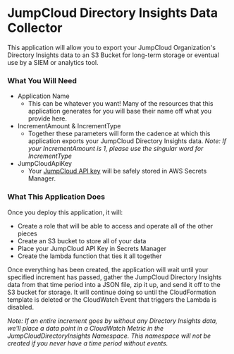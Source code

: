 # JumpCloud Directory Insights Data Collector

This application will allow you to export your JumpCloud Organization's Directory Insights data to an S3 Bucket for long-term storage or eventual use by a SIEM or analytics tool.

### What You Will Need

- Application Name
  - This can be whatever you want! Many of the resources that this application generates for you will base their name off what you provide here.
- IncrementAmount & IncrementType
  - Together these parameters will form the cadence at which this application exports your JumpCloud Directory Insights data. _Note: If your IncrementAmount is 1, please use the singular word for IncrementType_
- JumpCloudApiKey
  - Your [JumpCloud API key](https://docs.jumpcloud.com/2.0/authentication-and-authorization/authentication-and-authorization-overview) will be safely stored in AWS Secrets Manager.

### What This Application Does

Once you deploy this application, it will:
- Create a role that will be able to access and operate all of the other pieces
- Create an S3 bucket to store all of your data
- Place your JumpCloud API Key in Secrets Manager
- Create the lambda function that ties it all together

Once everything has been created, the application will wait until your specified increment has passed, gather the JumpCloud Directory Insights data from that time period into a JSON file, zip it up, and send it off to the S3 bucket for storage. It will continue doing so until the CloudFormation template is deleted or the CloudWatch Event that triggers the Lambda is disabled.

_Note: If an entire increment goes by without any Directory Insights data, we'll place a data point in a CloudWatch Metric in the JumpCloudDirectoryInsights Namespace. This namespace will not be created if you never have a time period without events._

